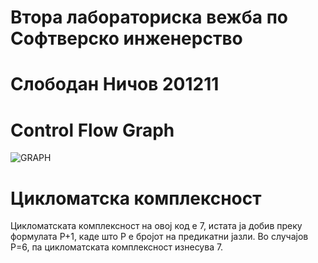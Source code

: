 # Втора лабораториска вежба по Софтверско инженерство
# Слободан Ничов 201211


# Control Flow Graph 
 ![GRAPH](https://github.com/1COBE1/SI_2023_lab2_201211/assets/66527396/6ca4f655-e546-45cc-bbd6-e68977a7e24d)
# Цикломатска комплексност
Цикломатската комплексност на овој код е 7, истата ја добив преку формулата P+1, каде што P е бројот на предикатни јазли. Во случајoв P=6, па цикломатската комплексност изнесува 7.
